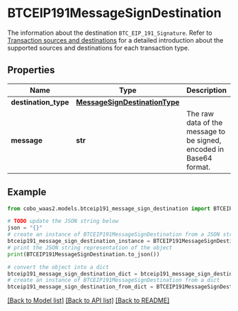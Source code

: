 # BTCEIP191MessageSignDestination

The information about the destination `BTC_EIP_191_Signature`. Refer to [Transaction sources and destinations](https://www.cobo.com/developers/v2/guides/transactions/sources-and-destinations) for a detailed introduction about the supported sources and destinations for each transaction type.

## Properties

Name | Type | Description | Notes
------------ | ------------- | ------------- | -------------
**destination_type** | [**MessageSignDestinationType**](MessageSignDestinationType.md) |  | 
**message** | **str** | The raw data of the message to be signed, encoded in Base64 format. | 

## Example

```python
from cobo_waas2.models.btceip191_message_sign_destination import BTCEIP191MessageSignDestination

# TODO update the JSON string below
json = "{}"
# create an instance of BTCEIP191MessageSignDestination from a JSON string
btceip191_message_sign_destination_instance = BTCEIP191MessageSignDestination.from_json(json)
# print the JSON string representation of the object
print(BTCEIP191MessageSignDestination.to_json())

# convert the object into a dict
btceip191_message_sign_destination_dict = btceip191_message_sign_destination_instance.to_dict()
# create an instance of BTCEIP191MessageSignDestination from a dict
btceip191_message_sign_destination_from_dict = BTCEIP191MessageSignDestination.from_dict(btceip191_message_sign_destination_dict)
```
[[Back to Model list]](../README.md#documentation-for-models) [[Back to API list]](../README.md#documentation-for-api-endpoints) [[Back to README]](../README.md)


